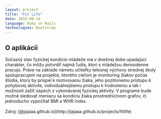 ```yaml
---
layout: project
title: "Fit Life"
date: 2015-09-14
language: Ruby on Rails
technologies: Bootstrap
---
```


<h2>O aplikácii</h2>
Súčasný stav fyzickej kondície mládeže má v dnešnej dobe upadajúci charakter, čo môžu potvrdiť najmä ľudia, ktorí s mládežou dennodenne pracujú. Práve na základe námetu učiteľky telesnej výchovy strednej školy spolupracujem na projekte, ktorého cieľom je monitoring žiakov počas štúdia, ktorý by prispel k motivovaniu žiaka, jeho pozitívnemu prístupu k pohybovej aktivite, individuálnejšiemu prístupu k hodnoteniu a tak i možnosti zažiť úspech z vykonávanej fyzickej aktivity. V programe bude možné sledovať meniacu sa kondíciu žiaka prostredníctvom grafov, či jednoducho vypočítať BMI a WHR index. <br><br> Zdroj: [@jajaaa.github.io](http://jajaaa.github.io/projects/fitlife)